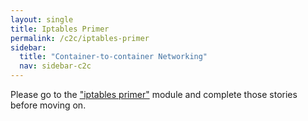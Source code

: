 ```yaml
---
layout: single
title: Iptables Primer
permalink: /c2c/iptables-primer
sidebar:
  title: "Container-to-container Networking"
  nav: sidebar-c2c
---
```


Please go to the ["iptables primer"](../iptables/primer) module and complete
those stories before moving on.
